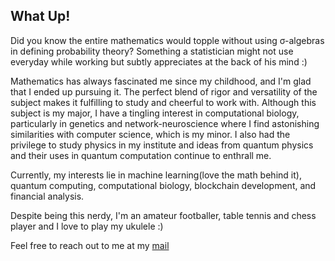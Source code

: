 ## What Up!
Did you know the entire mathematics would topple without using σ-algebras in defining probability theory? Something a statistician might not use everyday while working but subtly appreciates at the back of his mind :)

Mathematics has always fascinated me since my childhood, and I'm glad that I ended up pursuing it. The perfect blend of rigor and versatility of the subject makes it fulfilling to study and cheerful to work with. Although this subject is my major, I have a tingling interest in computational biology, particularly in genetics and network-neuroscience where I find astonishing similarities with computer science, which is my minor. I also had the privilege to study physics in my institute and ideas from quantum physics and their uses in quantum computation continue to enthrall me.

Currently, my interests lie in machine learning(love the math behind it), quantum computing, computational biology, blockchain development, and financial analysis. 

Despite being this nerdy, I'm an amateur footballer, table tennis and chess player and I love to play my ukulele :) 

Feel free to reach out to me at my [mail](mailto:ad18ms075@iiserkol.ac.in)
